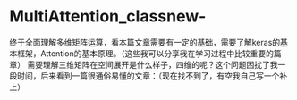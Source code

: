 # MultiAttention_classnew-
终于全面理解多维矩阵运算，看本篇文章需要有一定的基础，需要了解keras的基本框架，Attention的基本原理。（这些我可以分享我在学习过程中比较重要的篇章）   需要理解三维矩阵在空间展开是什么样子，四维的呢？这个问题困扰了我一段时间，后来看到一篇很通俗易懂的文章：（现在找不到了，有空我自己写一个补上）
